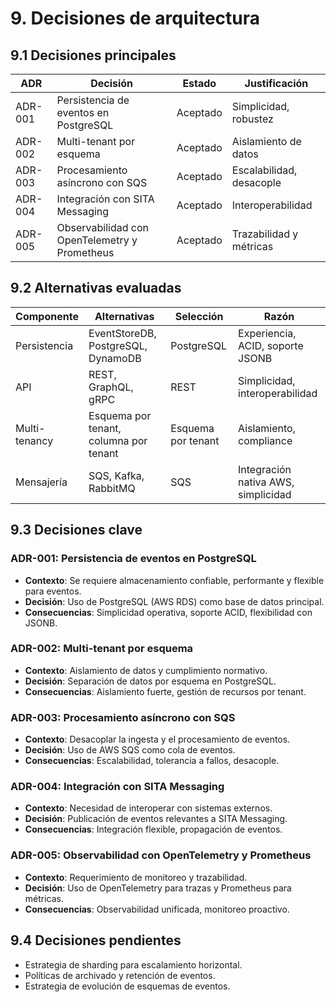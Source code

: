 # 9. Decisiones de arquitectura

## 9.1 Decisiones principales

| ADR        | Decisión                        | Estado    | Justificación           |
|------------|----------------------------------|-----------|-------------------------|
| ADR-001    | Persistencia de eventos en PostgreSQL | Aceptado  | Simplicidad, robustez   |
| ADR-002    | Multi-tenant por esquema         | Aceptado  | Aislamiento de datos    |
| ADR-003    | Procesamiento asíncrono con SQS  | Aceptado  | Escalabilidad, desacople|
| ADR-004    | Integración con SITA Messaging   | Aceptado  | Interoperabilidad       |
| ADR-005    | Observabilidad con OpenTelemetry y Prometheus | Aceptado | Trazabilidad y métricas |

## 9.2 Alternativas evaluadas

| Componente      | Alternativas                        | Selección      | Razón         |
|-----------------|-------------------------------------|----------------|---------------|
| Persistencia    | EventStoreDB, PostgreSQL, DynamoDB  | PostgreSQL     | Experiencia, ACID, soporte JSONB |
| API             | REST, GraphQL, gRPC                 | REST           | Simplicidad, interoperabilidad  |
| Multi-tenancy   | Esquema por tenant, columna por tenant | Esquema por tenant | Aislamiento, compliance |
| Mensajería      | SQS, Kafka, RabbitMQ                | SQS            | Integración nativa AWS, simplicidad |

## 9.3 Decisiones clave

### ADR-001: Persistencia de eventos en PostgreSQL

- **Contexto**: Se requiere almacenamiento confiable, performante y flexible para eventos.
- **Decisión**: Uso de PostgreSQL (AWS RDS) como base de datos principal.
- **Consecuencias**: Simplicidad operativa, soporte ACID, flexibilidad con JSONB.

### ADR-002: Multi-tenant por esquema

- **Contexto**: Aislamiento de datos y cumplimiento normativo.
- **Decisión**: Separación de datos por esquema en PostgreSQL.
- **Consecuencias**: Aislamiento fuerte, gestión de recursos por tenant.

### ADR-003: Procesamiento asíncrono con SQS

- **Contexto**: Desacoplar la ingesta y el procesamiento de eventos.
- **Decisión**: Uso de AWS SQS como cola de eventos.
- **Consecuencias**: Escalabilidad, tolerancia a fallos, desacople.

### ADR-004: Integración con SITA Messaging

- **Contexto**: Necesidad de interoperar con sistemas externos.
- **Decisión**: Publicación de eventos relevantes a SITA Messaging.
- **Consecuencias**: Integración flexible, propagación de eventos.

### ADR-005: Observabilidad con OpenTelemetry y Prometheus

- **Contexto**: Requerimiento de monitoreo y trazabilidad.
- **Decisión**: Uso de OpenTelemetry para trazas y Prometheus para métricas.
- **Consecuencias**: Observabilidad unificada, monitoreo proactivo.

## 9.4 Decisiones pendientes

- Estrategia de sharding para escalamiento horizontal.
- Políticas de archivado y retención de eventos.
- Estrategia de evolución de esquemas de eventos.
